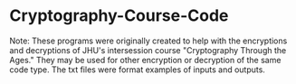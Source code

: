 # Cryptography-Course-Code
Note: These programs were originally created to help with the encryptions and decryptions of JHU's intersession course "Cryptography Through the Ages." They may be used for other encryption or decryption of the same code type. The txt files were format examples of inputs and outputs. 
